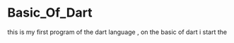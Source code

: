 # Basic_Of_Dart



this is my first program of the dart language , on the basic of dart i start the 
